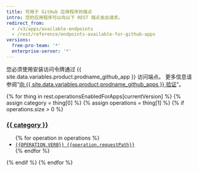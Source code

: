 ```yaml
---
title: 可用于 GitHub 应用程序的端点
intro: 您的应用程序可以向以下 REST 端点发出请求。
redirect_from:
  - /v3/apps/available-endpoints
  - /rest/reference/endpoints-available-for-github-apps
versions:
  free-pro-team: '*'
  enterprise-server: '*'
---
```


您必须使用安装访问令牌通过 {{ site.data.variables.product.prodname_github_app }} 访问端点。 更多信息请参阅“[向 {{ site.data.variables.product.prodname_github_apps }} 验证](/apps/building-github-apps/authenticating-with-github-apps/#authenticating-as-an-installation)”。

{% for thing in rest.operationsEnabledForApps[currentVersion] %}
{% assign category = thing[0] %}
{% assign operations = thing[1] %}
{% if operations.size > 0 %}
  <h3 id="{{category}}">
    <a href="#{{category}}">{{ category }}</a>
  </h3>  
  <ul>
  {% for operation in operations %}
  <li><a href="/{{currentLanguage}}/rest/reference/{{operation.category}}#{{operation.slug}}"><code><span style="text-transform: uppercase">{{operation.verb}}</span> {{operation.requestPath}}</code></a></li>
  {% endfor %}
  </ul>
{% endif %}
{% endfor %}
